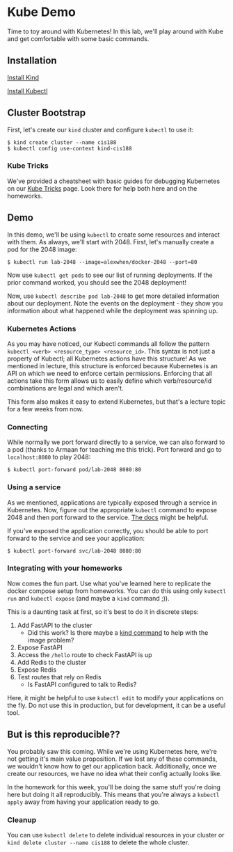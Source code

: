 # Kube Demo

Time to toy around with Kubernetes! In this lab, we'll play around with Kube and get comfortable with some basic commands.

## Installation

[Install Kind](https://kind.sigs.k8s.io/docs/user/quick-start/#installation)

[Install Kubectl](https://kubernetes.io/docs/tasks/tools/)

## Cluster Bootstrap

First, let's create our `kind` cluster and configure `kubectl` to use it:

```
$ kind create cluster --name cis188
$ kubectl config use-context kind-cis188
```

### Kube Tricks

We've provided a cheatsheet with basic guides for debugging Kubernetes on our [Kube Tricks](https://cis188.org/resources/kube_tricks/) page. Look there for help both here and on the homeworks.

## Demo

In this demo, we'll be using `kubectl` to create some resources and interact with them. As always, we'll start with 2048. First, let's manually create a pod for the 2048 image:

```
$ kubectl run lab-2048 --image=alexwhen/docker-2048 --port=80
```

Now use `kubectl get pods` to see our list of running deployments. If the prior command worked, you should see the 2048 deployment!

Now, use `kubectl describe pod lab-2048` to get more detailed information about our deployment. Note the events on the deployment - they show you information about what happened while the deployment was spinning up.

### Kubernetes Actions

As you may have noticed, our Kubectl commands all follow the pattern `kubectl <verb> <resource_type> <resource_id>`. This syntax is not just a property of Kubectl; all Kubernetes actions have this structure! As we mentioned in lecture, this structure is enforced because Kubernetes is an API on which we need to enforce certain permissions. Enforcing that all actions take this form allows us to easily define which verb/resource/id combinations are legal and which aren't.

This form also makes it easy to extend Kubernetes, but that's a lecture topic for a few weeks from now.

### Connecting

While normally we port forward directly to a service, we can also forward to a pod (thanks to Armaan for teaching me this trick). Port forward and go to `localhost:8080` to play 2048:

```
$ kubectl port-forward pod/lab-2048 8080:80
```

### Using a service

As we mentioned, applications are typically exposed through a service in Kubernetes. Now, figure out the appropriate `kubectl` command to expose 2048 and then port forward to the service. [The docs](https://kubernetes.io/docs/reference/generated/kubectl/kubectl-commands) might be helpful.

If you've exposed the application correctly, you should be able to port forward to the service and see your application:

```
$ kubectl port-forward svc/lab-2048 8080:80
```

### Integrating with your homeworks

Now comes the fun part. Use what you've learned here to replicate the docker compose setup from homeworks. You can do this using only `kubectl run` and `kubectl expose` (and maybe a `kind` command ;)).

This is a daunting task at first, so it's best to do it in discrete steps:

1. Add FastAPI to the cluster
    - Did this work? Is there maybe a [kind command](https://kind.sigs.k8s.io/docs/user/quick-start/) to help with the image problem?
2. Expose FastAPI
3. Access the `/hello` route to check FastAPI is up
4. Add Redis to the cluster
5. Expose Redis
6. Test routes that rely on Redis
    - Is FastAPI configured to talk to Redis?

Here, it might be helpful to use `kubectl edit` to modify your applications on the fly. Do not use this in production, but for development, it can be a useful tool.

## But is this reproducible??

You probably saw this coming. While we're using Kubernetes here, we're not getting it's main value proposition. If we lost any of these commands, we wouldn't know how to get our application back. Additionally, once we create our resources, we have no idea what their config actually looks like.

In the homework for this week, you'll be doing the same stuff you're doing here but doing it all reproducibly. This means that you're always a `kubectl apply` away from having your application ready to go.

### Cleanup

You can use `kubectl delete` to delete individual resources in your cluster or `kind delete cluster --name cis188` to delete the whole cluster.
